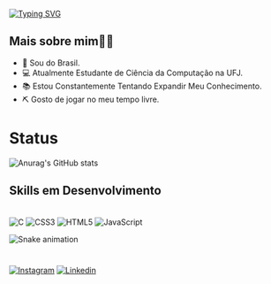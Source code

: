 
[![Typing SVG](https://readme-typing-svg.herokuapp.com?font=Fira+Code&weight=140&size=40&duration=800&pause=1200&color=FFFFFF&center=true&vCenter=true&random=false&width=1000&lines=Oie👋;+Meu+name+é+Paulo👨‍💻;Tenho+19+Anos;Estudo+Ciência+da+Computação+na+UFJ;✨Bem+vindo✨)](https://git.io/typing-svg)

## Mais sobre mim👨‍💻 
- 📍 Sou do Brasil.
- 💻 Atualmente Estudante de Ciência da Computação na UFJ.
- 📚 Estou Constantemente Tentando Expandir Meu Conhecimento.
- ⛏️ Gosto de jogar no meu tempo livre.

# Status 
![Anurag's GitHub stats](https://github-readme-stats.vercel.app/api?username=Paulo-if&show_icons=true&theme=tokyonight)

## Skills em Desenvolvimento
<div style="display: inline_block"><br/>
<img align="center" alt="C" src="https://img.shields.io/badge/C-00599C?style=for-the-badge&logo=c&logoColor=white">
  <img align="center" alt="CSS3" src="https://img.shields.io/badge/CSS3-1572B6?style=for-the-badge&logo=css3&logoColor=white">
<img align="center" alt="HTML5" src="https://img.shields.io/badge/HTML5-E34F26?style=for-the-badge&logo=html5&logoColor=white">
<img align="center" alt="JavaScript" src="https://img.shields.io/badge/JavaScript-F7DF1E?style=for-the-badge&logo=javascript&logoColor=black">


![Snake animation](https://github.com/LuigiGF/LuigiGF/blob/output/github-contribution-grid-snake.svg)

# 
[![Instagram](https://img.shields.io/badge/Instagram-E4405F?style=for-the-badge&logo=instagram&logoColor=white)](https://www.instagram.com/otaviopaul0/)
[![Linkedin](https://img.shields.io/badge/LinkedIn-0077B5?style=for-the-badge&logo=linkedin&logoColor=white)](https://www.linkedin.com/in/paulo-ot%C3%A1vio-115a47283/)
